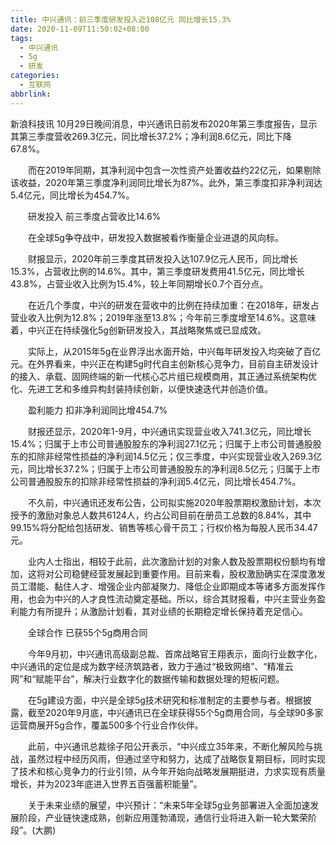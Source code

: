 ```yaml
---
title: 中兴通讯：前三季度研发投入近108亿元 同比增长15.3%
date: 2020-11-09T11:50:02+08:00
tags:
  - 中兴通讯
  - 5g
  - 研发
categories:
  - 互联网
abbrlink:
---
```


新浪科技讯 10月29日晚间消息，中兴通讯日前发布2020年第三季度报告，显示其第三季度营收269.3亿元，同比增长37.2%；净利润8.6亿元，同比下降67.8%。

　　而在2019年同期，其净利润中包含一次性资产处置收益约22亿元，如果剔除该收益，2020年第三季度净利润同比增长为87%。此外，第三季度扣非净利润达5.4亿元，同比增长为454.7%。

　　研发投入 前三季度占营收比14.6%

　　在全球5g争夺战中，研发投入数据被看作衡量企业进退的风向标。

　　财报显示，2020年前三季度其研发投入达107.9亿元人民币，同比增长15.3%，占营收比例的14.6%。其中，第三季度研发费用41.5亿元，同比增长43.8%，占营业收入比例为15.4%，较上年同期增长0.7个百分点。

　　在近几个季度，中兴的研发在营收中的比例在持续加重：在2018年，研发占营业收入比例为12.8%；2019年涨至13.8%；今年前三季度增至14.6%。这意味着，中兴正在持续强化5g创新研发投入，其战略聚焦或已显成效。

　　实际上，从2015年5g在业界浮出水面开始，中兴每年研发投入均突破了百亿元。在外界看来，中兴正在构建5g时代自主创新核心竞争力，目前自主研发设计的接入、承载、固网终端的新一代核心芯片组已规模商用，其正通过系统架构优化、先进工艺和多维异构封装持续创新，以便快速迭代并创造价值。

　　盈利能力 扣非净利润同比增454.7%

　　财报还显示，2020年1-9月，中兴通讯实现营业收入741.3亿元，同比增长15.4%；归属于上市公司普通股股东的净利润27.1亿元；归属于上市公司普通股股东的扣除非经常性损益的净利润14.5亿元；仅三季度，中兴实现营业收入269.3亿元，同比增长37.2%；归属于上市公司普通股股东的净利润8.5亿元；归属于上市公司普通股股东的扣除非经常性损益的净利润5.4亿元，同比增长454.7%。

　　不久前，中兴通讯还发布公告，公司拟实施2020年股票期权激励计划，本次授予的激励对象总人数共6124人，约占公司目前在册员工总数的8.84%，其中99.15%将分配给包括研发、销售等核心骨干员工；行权价格为每股人民币34.47元。

　　业内人士指出，相较于此前，此次激励计划的对象人数及股票期权份额均有增加，这将对公司稳健经营发展起到重要作用。目前来看，股权激励确实在深度激发员工潜能、黏住人才、增强企业内部凝聚力、降低企业即期成本等诸多方面发挥作用，也会为中兴的人才良性流动奠定基础。所以，综合其财报看，中兴主营业务盈利能力有所提升；从激励计划看，其对业绩的长期稳定增长保持着充足信心。

　　全球合作 已获55个5g商用合同

　　今年9月初，中兴通讯高级副总裁、首席战略官王翔表示，面向行业数字化，中兴通讯的定位是成为数字经济筑路者，致力于通过“极致网络”、“精准云网”和“赋能平台”，解决行业数字化的数据传输和数据处理的短板问题。

　　在5g建设方面，中兴是全球5g技术研究和标准制定的主要参与者。根据披露，截至2020年9月底，中兴通讯已在全球获得55个5g商用合同，与全球90多家运营商展开5g合作，覆盖500多个行业合作伙伴。

　　此前，中兴通讯总裁徐子阳公开表示，“中兴成立35年来，不断化解风险与挑战，虽然过程中经历风雨，但通过坚守和努力，达成了战略恢复期目标，同时实现了技术和核心竞争力的行业引领，从今年开始向战略发展期挺进，力求实现有质量增长，并为2023年底进入世界五百强蓄积能量”。

　　关于未来业绩的展望，中兴预计：“未来5年全球5g业务部署进入全面加速发展阶段，产业链快速成熟，创新应用蓬勃涌现，通信行业将进入新一轮大繁荣阶段”。(大鹏)